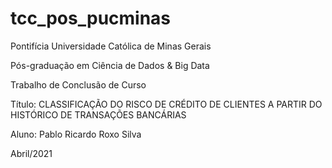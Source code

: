 # tcc_pos_pucminas

Pontifícia Universidade Católica de Minas Gerais

Pós-graduação em Ciência de Dados & Big Data

Trabalho de Conclusão de Curso

Título: CLASSIFICAÇÃO DO RISCO DE CRÉDITO DE CLIENTES A PARTIR DO HISTÓRICO DE TRANSAÇÕES BANCÁRIAS

Aluno: Pablo Ricardo Roxo Silva

Abril/2021
